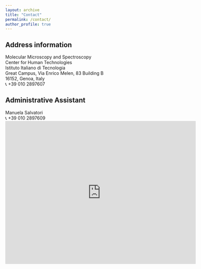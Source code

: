 ```yaml
---
layout: archive
title: "Contact"
permalink: /contact/
author_profile: true
---
```


<h2> Address information </h2>
Molecular Microscopy and Spectroscopy <br>
Center for Human Technologies <br>
Istituto Italiano di Tecnologia <br>
Great Campus, Via Enrico Melen, 83 Building B <br>
16152, Genoa, Italy <br>
&#128222; +39 010 2897607 <br>

<h2> Administrative Assistant </h2>
Manuela Salvatori <br>
&#128222; +39 010 2897609 <br>

<iframe src="https://www.google.com/maps/embed?pb=!1m18!1m12!1m3!1d22794.903188575874!2d8.845483037741372!3d44.42571767910239!2m3!1f0!2f0!3f0!3m2!1i1024!2i768!4f13.1!3m3!1m2!1s0x12d340c947824827%3A0xbf1620f95bfad002!2sIIT%20-%20Center%20for%20Human%20Technologies!5e0!3m2!1sen!2sit!4v1583618939385!5m2!1sen!2sit" width="600" height="450" frameborder="0" style="border:0;" allowfullscreen=""></iframe>

<!--- <img src="{{ "LMCB.jpg" | prepend: "/images/" | prepend: base_path }}" alt=""> --->
